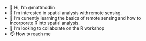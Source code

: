- 👋 Hi, I’m @mattmodlin
- 👀 I’m interested in spatial analysis with remote sensing.
- 🌱 I’m currently learning the basics of remote sensing and how to incorporate R into spatial analysis.
- 💞️ I’m looking to collaborate on the R workshop
- 📫 How to reach me 

<!---
mattmodlin/mattmodlin is a ✨ special ✨ repository because its `README.md` (this file) appears on your GitHub profile.
You can click the Preview link to take a look at your changes.
--->
